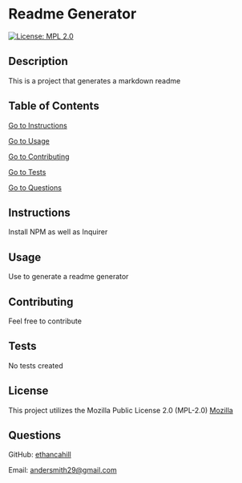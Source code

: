 # Readme Generator
  [![License: MPL 2.0](https://img.shields.io/badge/License-MPL_2.0-brightgreen.svg)](https://opensource.org/licenses/MPL-2.0)
  
  ## Description

  This is a project that generates a markdown readme


  ## Table of Contents

  [Go to Instructions](#instructions)

  [Go to Usage](#usage)

  [Go to Contributing](#contributing)

  [Go to Tests](#tests)

  [Go to Questions](#questions)


  ## Instructions

  Install NPM as well as Inquirer


  ## Usage

  Use to generate a readme generator


  ## Contributing

  Feel free to contribute


  ## Tests

  No tests created


  ## License


  This project utilizes the Mozilla Public License 2.0 (MPL-2.0)
  [Mozilla](https://opensource.org/licenses/MPL-2.0)


  ## Questions

  GitHub: [ethancahill](github.com/ethancahill)

  Email: andersmith29@gmail.com
 

